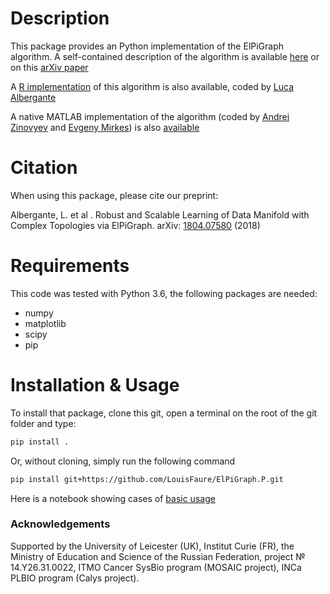 Description
===========

This package provides an Python implementation of the ElPiGraph algorithm. A
self-contained description of the algorithm is available
[here](https://github.com/auranic/Elastic-principal-graphs/blob/master/ElPiGraph_Methods.pdf)
or on this [arXiv paper](https://arxiv.org/abs/1804.07580)

A [R implementation](https://github.com/Albluca/ElPiGraph.R) of this algorithm is also available,
coded by [Luca Albergante](https://github.com/Albluca)

A native MATLAB implementation of the algorithm (coded by [Andrei
Zinovyev](https://github.com/auranic/) and [Evgeny
Mirkes](https://github.com/Mirkes)) is also
[available](https://github.com/auranic/Elastic-principal-graphs)

Citation
========

When using this package, please cite our preprint:

Albergante, L.  et al . Robust and Scalable  Learning of Data Manifold with Complex Topologies via ElPiGraph.
arXiv: [1804.07580](https://arxiv.org/abs/1804.07580) (2018)

Requirements
============

This code was tested with Python 3.6, the following packages are needed:

-	numpy
-	matplotlib
-   scipy
-   pip

Installation & Usage
====================

To install that package, clone this git, open a terminal on the root of the git folder and type:
```bash
pip install .
```

Or, without cloning, simply run the following command
```bash
pip install git+https://github.com/LouisFaure/ElPiGraph.P.git
```

Here is a notebook showing cases of [basic usage](elpigraph/docs/Basic%20usage.ipynb)

### Acknowledgements

Supported by the University of Leicester (UK), Institut Curie (FR), the Ministry of Education and Science of the Russian Federation, project № 14.Y26.31.0022, ITMO Cancer SysBio program (MOSAIC project), INCa PLBIO program (Calys project).

